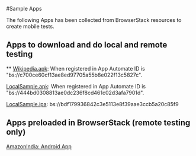 #Sample Apps

The following Apps has been collected from BrowserStack resources to create mobile tests.
## Apps to download and do local and remote testing
** [Wikipedia.apk](https://www.browserstack.com/app-automate/sample-apps/android/WikipediaSample.apk): When registered in App Automate ID is "bs://c700ce60cf13ae8ed97705a55b8e022f13c5827c".

[LocalSample.apk](https://www.browserstack.com/app-automate/sample-apps/android/LocalSample.apk): When registered in App Automate ID is "bs://444bd0308813ae0dc236f8cd461c02d3afa7901d".

[LocalSample.ipa](https://www.browserstack.com/app-automate/sample-apps/ios/LocalSample.ipa): bs://bdf179936842c3e5113e8f39aae3ccb5a20c85f9

## Apps preloaded in BrowserStack (remote testing only)
[AmazonIndia: Android App](bs://1dc17f001337dab4d5633d84715392284b27fd02)